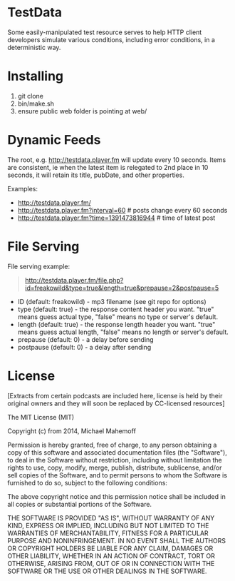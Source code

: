 TestData
========

Some easily-manipulated test resource serves to help HTTP client developers
simulate various conditions, including error conditions, in a deterministic way.

Installing
==========

1. git clone
2. bin/make.sh
3. ensure public web folder is pointing at web/

Dynamic Feeds
=============

The root, e.g. http://testdata.player.fm will update every 10 seconds. Items are
consistent, ie when the latest item is relegated to 2nd place in 10 seconds,
it will retain its title, pubDate, and other properties.

Examples:

* http://testdata.player.fm/
* http://testdata.player.fm?interval=60 # posts change every 60 seconds
* http://testdata.player.fm?time=1391473816944 # time of latest post

File Serving
============

File serving example:

> http://testdata.player.fm/file.php?id=freakowild&type=true&length=true&prepause=2&postpause=5

* ID (default: freakowild) - mp3 filename (see git repo for options)
* type (default: true) - the response content header you want. "true" means guess actual type, "false" means no type or server's default.
* length (default: true) - the response length header you want. "true" means guess actual length, "false" means no length or server's default.
* prepause (default: 0) - a delay before sending
* postpause (default: 0) - a delay after sending

License
=======

[Extracts from certain podcasts are included here, license is held by their
original owners and they will soon be replaced by CC-licensed resources]

The MIT License (MIT)

Copyright (c) from 2014, Michael Mahemoff

Permission is hereby granted, free of charge, to any person obtaining a copy
of this software and associated documentation files (the "Software"), to deal
in the Software without restriction, including without limitation the rights
to use, copy, modify, merge, publish, distribute, sublicense, and/or sell
copies of the Software, and to permit persons to whom the Software is
furnished to do so, subject to the following conditions:

The above copyright notice and this permission notice shall be included in
all copies or substantial portions of the Software.

THE SOFTWARE IS PROVIDED "AS IS", WITHOUT WARRANTY OF ANY KIND, EXPRESS OR
IMPLIED, INCLUDING BUT NOT LIMITED TO THE WARRANTIES OF MERCHANTABILITY,
FITNESS FOR A PARTICULAR PURPOSE AND NONINFRINGEMENT. IN NO EVENT SHALL THE
AUTHORS OR COPYRIGHT HOLDERS BE LIABLE FOR ANY CLAIM, DAMAGES OR OTHER
LIABILITY, WHETHER IN AN ACTION OF CONTRACT, TORT OR OTHERWISE, ARISING FROM,
OUT OF OR IN CONNECTION WITH THE SOFTWARE OR THE USE OR OTHER DEALINGS IN
THE SOFTWARE.
